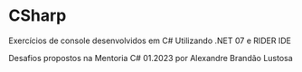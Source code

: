 # CSharp

Exercícios de console desenvolvidos em C#
Utilizando .NET 07 e RIDER IDE

Desafios propostos na Mentoria C# 01.2023 por Alexandre Brandão Lustosa
